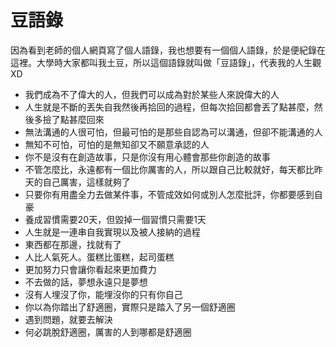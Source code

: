 # 豆語錄


因為看到老師的個人網頁寫了個人語錄，我也想要有一個個人語錄，於是便紀錄在這裡。大學時大家都叫我土豆，所以這個語錄就叫做「豆語錄」，代表我的人生觀XD

* 我們成為不了偉大的人，但我們可以成為對於某些人來說偉大的人
* 人生就是不斷的丟失自我然後再拾回的過程，但每次拾回都會丟了點甚麼，然後多撿了點甚麼回來
* 無法溝通的人很可怕，但最可怕的是那些自認為可以溝通，但卻不能溝通的人
* 無知不可怕，可怕的是無知卻又不願意承認的人
* 你不是沒有在創造故事，只是你沒有用心體會那些你創造的故事
* 不管怎麼比，永遠都有一個比你厲害的人，所以跟自己比較就好，每天都比昨天的自己厲害，這樣就夠了
* 只要你有用盡全力去做某件事，不管成效如何或別人怎麼批評，你都要感到自豪
* 養成習慣需要20天，但毀掉一個習慣只需要1天
* 人生就是一連串自我實現以及被人接納的過程
* 東西都在那邊，找就有了
* 人比人氣死人。蛋糕比蛋糕，起司蛋糕
* 更加努力只會讓你看起來更加費力
* 不去做的話，夢想永遠只是夢想
* 沒有人埋沒了你，能埋沒你的只有你自己
* 你以為你踏出了舒適圈，實際只是踏入了另一個舒適圈
* 遇到問題，就要去解決
* 何必跳脫舒適圈，厲害的人到哪都是舒適圈

